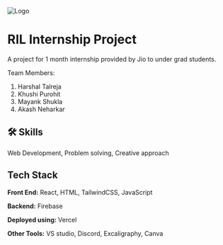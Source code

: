 
![Logo](https://indocanadaeducation.org/wp-content/uploads/2016/05/Reliance-Jio-Logo-e1520793735167.png)
# RIL Internship Project

A project for 1 month internship provided by Jio to under grad students.

Team Members: 
1) Harshal Talreja
2) Khushi Purohit
3) Mayank Shukla
4) Akash Neharkar


## 🛠 Skills
Web Development, Problem solving, Creative approach


## Tech Stack

**Front End:** React, HTML, TailwindCSS, JavaScript

**Backend:** Firebase

**Deployed using:** Vercel

**Other Tools:** VS studio, Discord, Excaligraphy, Canva

